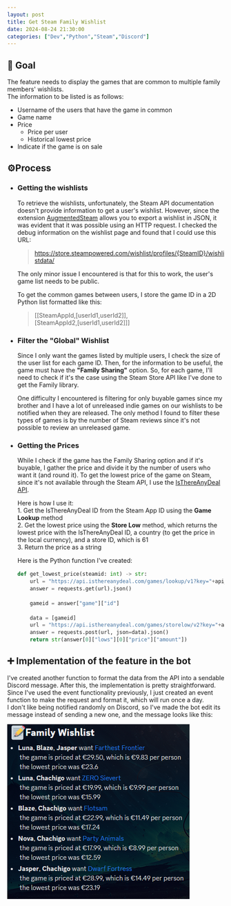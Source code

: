```yaml
---
layout: post
title: Get Steam Family Wishlist
date: 2024-08-24 21:30:00
categories: ["Dev","Python","Steam","Discord"]
---
```


## 🎯 Goal
The feature needs to display the games that are common to multiple family members' wishlists.  
The information to be listed is as follows:
- Username of the users that have the game in common
- Game name
- Price
    - Price per user
    - Historical lowest price
- Indicate if the game is on sale

## ⚙️Process
 - ### Getting the wishlists
     To retrieve the wishlists, unfortunately, the Steam API documentation doesn't provide information to get a user's wishlist. However, since the extension [AugmentedSteam](https://augmentedsteam.com/) allows you to export a wishlist in JSON, it was evident that it was possible using an HTTP request. I checked the debug information on the wishlist page and found that I could use this URL: 
    > https://store.steampowered.com/wishlist/profiles/{SteamID}/wishlistdata/  
    
    The only minor issue I encountered is that for this to work, the user's game list needs to be public.

    To get the common games between users, I store the game ID in a 2D Python list
    formatted like this: 
    > [[SteamAppId,[userId1,userId2]],  
    [SteamAppId2,[userId1,userId2]]]
    
 - ### Filter the "Global" Wishlist
    Since I only want the games listed by multiple users, I check the size of the user list for each game ID. Then, for the information to be useful, the game must have the **"Family Sharing"** option. So, for each game, I'll need to check if it's the case using the Steam Store API like I've done to get the Family library. 
 
    One difficulty I encountered is filtering for only buyable games since my brother and I have a lot of unreleased indie games on our wishlists to be notified when they are released. The only method I found to filter these types of games is by the number of Steam reviews since it's not possible to review an unreleased game.
 
 - ### Getting the Prices
    While I check if the game has the Family Sharing option and if it's buyable, I gather the price and divide it by the number of users who want it (and round it). To get the lowest price of the game on Steam, since it's not available through the Steam API, I use the [IsThereAnyDeal API](https://docs.isthereanydeal.com/).
    
    Here is how I use it:  
        1. Get the IsThereAnyDeal ID from the Steam App ID using the **Game Lookup** method  
        2. Get the lowest price using the **Store Low** method, which returns the lowest price with the IsThereAnyDeal ID, a country (to get the price in the local currency), and a store ID, which is 61  
        3. Return the price as a string
    
    Here is the Python function I've created:

    ```python
    def get_lowest_price(steamid: int) -> str:
        url = "https://api.isthereanydeal.com/games/lookup/v1?key="+api_key+"&appid="+str(steamid)
        answer = requests.get(url).json()
    
        gameid = answer["game"]["id"]
    
        data = [gameid]
        url = "https://api.isthereanydeal.com/games/storelow/v2?key="+api_key+"&country=FR&shops=61"
        answer = requests.post(url, json=data).json()
        return str(answer[0]["lows"][0]["price"]["amount"])
    ```
 
## ➕ Implementation of the feature in the bot
I've created another function to format the data from the API into a sendable Discord message. After this, the implementation is pretty straightforward. Since I've used the event functionality previously, I just created an event function to make the request and format it, which will run once a day.  
I don't like being notified randomly on Discord, so I've made the bot edit its message instead of sending a new one, and the message looks like this:

![discord Message](https://github.com/Chachigo/chachigo.github.io/blob/main/all_collections/_posts/img/wishlistMessage.png?raw=true)
